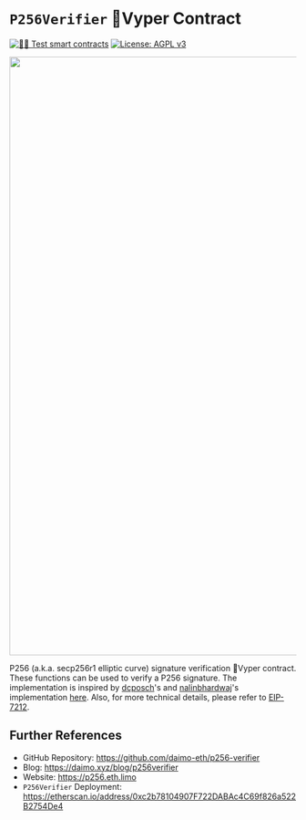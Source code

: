 # `P256Verifier` 🐍Vyper Contract

[![🕵️‍♂️ Test smart contracts](https://github.com/pcaversaccio/p256-verifier-vyper/actions/workflows/test.yml/badge.svg)](https://github.com/pcaversaccio/p256-verifier-vyper/actions/workflows/test.yml)
[![License: AGPL v3](https://img.shields.io/badge/License-AGPL_v3-blue.svg)](https://www.gnu.org/licenses/agpl-3.0)

<img src=https://github.com/pcaversaccio/p256-verifier-vyper/assets/25297591/62178250-58e7-4c27-9c1e-1f92f401dbc0 width="1050"/>

P256 (a.k.a. secp256r1 elliptic curve) signature verification 🐍Vyper contract. These functions can be used to verify a P256 signature. The implementation is inspired by [dcposch](https://github.com/dcposch)'s and [nalinbhardwaj](https://github.com/nalinbhardwaj)'s implementation [here](https://github.com/daimo-eth/p256-verifier/blob/master/src/P256Verifier.sol). Also, for more technical details, please refer to [EIP-7212](https://eips.ethereum.org/EIPS/eip-7212).

## Further References

- GitHub Repository: https://github.com/daimo-eth/p256-verifier
- Blog: https://daimo.xyz/blog/p256verifier
- Website: https://p256.eth.limo
- `P256Verifier` Deployment: https://etherscan.io/address/0xc2b78104907F722DABAc4C69f826a522B2754De4
